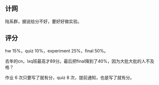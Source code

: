 ## 计网
陆系群，据说给分不好，要好好做实验。


## 评分
hw 15%，quiz 10%，experiment 25%，final 50%。

去年的cn，lxq班最高才89分。最后把final降到了40%，因为大批大批的人不及格？

作业 6 次只要写了就有分，quiz 8 次，提前通知，也是写了就有分。